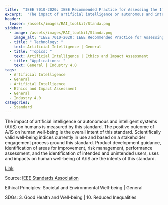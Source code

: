 ```yaml
---
title:  "IEEE 7010-2020: IEEE Recommended Practice for Assessing the Impact of Autonomous and Intelligent Systems on Human Well-Being"  
excerpt:  "The impact of artificial intelligence or autonomous and intelligent systems (A/I (...)"  
header:
  teaser: /assets/images/RAI_toolkit/Standa.png
sidebar:
  - image: /assets/images/RAI_toolkit/Standa.png
    image_alt: "IEEE 7010-2020: IEEE Recommended Practice for Assessing the Impact of Autonomous and Intelligent Systems on Human Well-Being"
  - title: " Technology: "
    text: Artificial Intelligence | General
  - title: "Topics: " 
    text: Artificial Intelligence | Ethics and Impact Assessment
  - title: "Applications: " 
    text: General | Industry 4.0
tags:
  - Artificial Intelligence
  - General
  - Artificial Intelligence
  - Ethics and Impact Assessment
  - General
  - Industry 4.0
categories:
  - Standard
---
```

The impact of artificial intelligence or autonomous and intelligent systems (A/IS) on humans is measured by this standard. The positive outcome of A/IS on human well-being is the overall intent of this standard. Scientifically valid well-being indices currently in use and based on a stakeholder engagement process ground this standard. Product development guidance, identification of areas for improvement, risk management, performance assessment, and the identification of intended and unintended users, uses and impacts on human well-being of A/IS are the intents of this standard.

[Link](https://standards.ieee.org/ieee/7010/7718/)

Source: [IEEE Standards Association](https://standards.ieee.org/)

Ethical Principles: Societal and Environmental Well-being | General

SDGs: 3. Good Health and Well-being | 10. Reduced Inequalities
